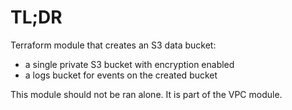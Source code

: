 # TL;DR

Terraform module that creates an S3 data bucket:

* a single private S3 bucket with encryption enabled
* a logs bucket for events on the created bucket

This module should not be ran alone. It is part of the VPC module.


